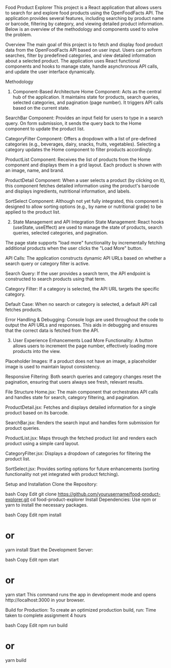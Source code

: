 Food Product Explorer
This project is a React application that allows users to search for and explore food products using the OpenFoodFacts API. The application provides several features, including searching by product name or barcode, filtering by category, and viewing detailed product information. Below is an overview of the methodology and components used to solve the problem.

Overview
The main goal of this project is to fetch and display food product data from the OpenFoodFacts API based on user input. Users can perform searches, filter by predefined categories, and view detailed information about a selected product. The application uses React functional components and hooks to manage state, handle asynchronous API calls, and update the user interface dynamically.

Methodology
1. Component-Based Architecture
Home Component:
Acts as the central hub of the application. It maintains state for products, search queries, selected categories, and pagination (page number). It triggers API calls based on the current state.

SearchBar Component:
Provides an input field for users to type in a search query. On form submission, it sends the query back to the Home component to update the product list.

CategoryFilter Component:
Offers a dropdown with a list of pre-defined categories (e.g., beverages, dairy, snacks, fruits, vegetables). Selecting a category updates the Home component to filter products accordingly.

ProductList Component:
Receives the list of products from the Home component and displays them in a grid layout. Each product is shown with an image, name, and brand.

ProductDetail Component:
When a user selects a product (by clicking on it), this component fetches detailed information using the product's barcode and displays ingredients, nutritional information, and labels.

SortSelect Component:
Although not yet fully integrated, this component is designed to allow sorting options (e.g., by name or nutritional grade) to be applied to the product list.

2. State Management and API Integration
State Management:
React hooks (useState, useEffect) are used to manage the state of products, search queries, selected categories, and pagination.

The page state supports "load more" functionality by incrementally fetching additional products when the user clicks the "Load More" button.

API Calls:
The application constructs dynamic API URLs based on whether a search query or category filter is active.

Search Query: If the user provides a search term, the API endpoint is constructed to search products using that term.

Category Filter: If a category is selected, the API URL targets the specific category.

Default Case: When no search or category is selected, a default API call fetches products.

Error Handling & Debugging:
Console logs are used throughout the code to output the API URLs and responses. This aids in debugging and ensures that the correct data is fetched from the API.

3. User Experience Enhancements
Load More Functionality:
A button allows users to increment the page number, effectively loading more products into the view.

Placeholder Images:
If a product does not have an image, a placeholder image is used to maintain layout consistency.

Responsive Filtering:
Both search queries and category changes reset the pagination, ensuring that users always see fresh, relevant results.

File Structure
Home.jsx:
The main component that orchestrates API calls and handles state for search, category filtering, and pagination.

ProductDetail.jsx:
Fetches and displays detailed information for a single product based on its barcode.

SearchBar.jsx:
Renders the search input and handles form submission for product queries.

ProductList.jsx:
Maps through the fetched product list and renders each product using a simple card layout.

CategoryFilter.jsx:
Displays a dropdown of categories for filtering the product list.

SortSelect.jsx:
Provides sorting options for future enhancements (sorting functionality not yet integrated with product fetching).

Setup and Installation
Clone the Repository:

bash
Copy
Edit
git clone https://github.com/yourusername/food-product-explorer.git
cd food-product-explorer
Install Dependencies:
Use npm or yarn to install the necessary packages.

bash
Copy
Edit
npm install
# or
yarn install
Start the Development Server:

bash
Copy
Edit
npm start
# or
yarn start
This command runs the app in development mode and opens http://localhost:3000 in your browser.

Build for Production:
To create an optimized production build, run:
Time taken to complete assignment 4 hours

bash
Copy
Edit
npm run build
# or
yarn build
